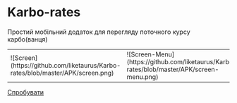 # Karbo-rates
Простий мобільний додаток для перегляду поточного курсу карбо(ванця)

<table border="0">
  <tr>
    <td>
      ![Screen](https://github.com/liketaurus/Karbo-rates/blob/master/APK/screen.png)
    </td>
    <td>
      ![Screen-Menu](https://github.com/liketaurus/Karbo-rates/blob/master/APK/screen-menu.png)
    </td>
  </tr>
  </table>

[Спробувати](https://github.com/liketaurus/Karbo-rates/blob/master/APK/Karbo-alpha.apk)
